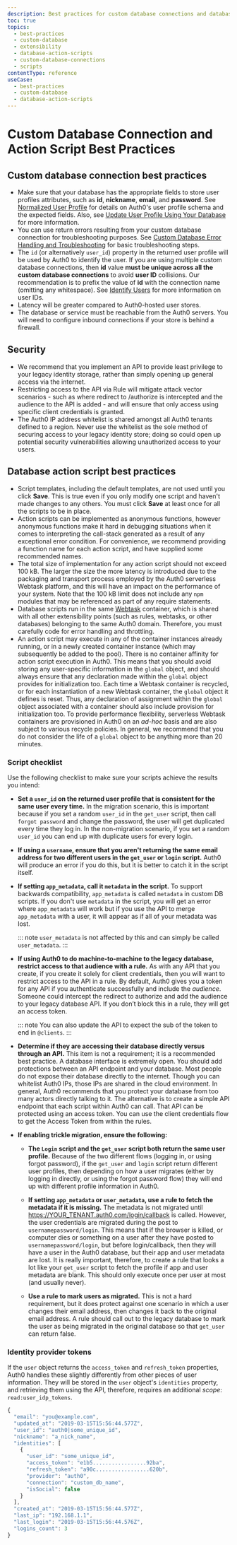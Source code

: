 ```yaml
---
description: Best practices for custom database connections and database actions scripts.
toc: true
topics:
  - best-practices
  - custom-database
  - extensibility
  - database-action-scripts
  - custom-database-connections
  - scripts
contentType: reference
useCase:
  - best-practices
  - custom-database
  - database-action-scripts
---
```

# Custom Database Connection and Action Script Best Practices

## Custom database connection best practices

* Make sure that your database has the appropriate fields to store user profiles attributes, such as **id**, **nickname**, **email**, and **password**. See [Normalized User Profile](/users/normalized) for details on Auth0's user profile schema and the expected fields. Also, see [Update User Profile Using Your Database](/users/guides/update-user-profiles-using-your-database) for more information.
* You can use return errors resulting from your custom database connection for troubleshooting purposes. See [Custom Database Error Handling and Troubleshooting](/connections/database/custom-db/error-handling) for  basic troubleshooting steps.
* The `id` (or alternatively `user_id`) property in the returned user profile will be used by Auth0 to identify the user. If you are using multiple custom database connections, then **id** value **must be unique across all the custom database connections** to avoid **user ID** collisions. Our recommendation is to prefix the value of **id** with the connection name (omitting any whitespace). See [Identify Users](/users/normalized/auth0/identify-users) for more information on user IDs.
* Latency will be greater compared to Auth0-hosted user stores.
* The database or service must be reachable from the Auth0 servers. You will need to configure inbound connections if your store is behind a firewall.

## Security

* We recommend that you implement an API to provide least privilege to your legacy identity storage, rather than simply opening up general access via the internet. 
* Restricting access to the API via Rule will mitigate attack vector scenarios - such as where redirect to /authorize is intercepted and the audience to the API is added - and will ensure that only access using specific client credentials is granted.
* The Auth0 IP address whitelist is shared amongst all Auth0 tenants defined to a region. Never use the whitelist as the sole method of securing access to your legacy identity store; doing so could open up potential security vulnerabilities allowing unauthorized access to your users. 

## Database action script best practices

* Script templates, including the default templates, are not used until you click **Save**. This is true even if you only modify one script and haven't made changes to any others. You must click **Save** at least once for all the scripts to be in place. 
* Action scripts can be implemented as anonymous functions, however anonymous functions make it hard in debugging situations when it comes to interpreting the call-stack generated as a result of any exceptional error condition. For convenience, we recommend providing a function name for each action script, and have supplied some recommended names.
* The total size of implementation for any action script should not exceed 100 kB. The larger the size the more latency is introduced due to the packaging and transport process employed by the Auth0 serverless Webtask platform, and this will have an impact on the performance of your system. Note that the 100 kB limit does not include any `npm` modules that may be referenced as part of any require statements. 
* Database scripts run in the same [Webtask](https://webtask.io) container, which is shared with all other extensibility points (such as rules, webtasks, or other databases) belonging to the same Auth0 domain. Therefore, you must carefully code for error handling and throttling.
* An action script may execute in any of the container instances already running, or in a newly created container instance (which may subsequently be added to the pool). There is no container affinity for action script execution in Auth0. This means that you should avoid storing any user-specific information in the `global` object, and should always ensure that any declaration made within the `global` object provides for initialization too. Each time a Webtask container is recycled, or for each instantiation of a new Webtask container, the `global` object it defines is reset. Thus, any declaration of assignment within the `global` object associated with a container should also include provision for initialization too. To provide performance flexibility, serverless Webtask containers are provisioned in Auth0 on an *ad-hoc* basis and are also subject to various recycle policies. In general, we recommend that you do not consider the life of a `global` object to be anything more than 20 minutes.

### Script checklist

Use the following checklist to make sure your scripts achieve the results you intend:

* **Set a `user_id` on the returned user profile that is consistent for the same user every time.**
   In the migration scenario, this is important because if you set a random `user_id` in the `get_user` script, then call `forgot password` and change the password, the user will get duplicated every time they log in.  In the non-migration scenario, if you set a random `user_id` you can end up with duplicate users for every login.

* **If using a `username`, ensure that you aren't returning the same email address for two different users in the `get_user` or `login` script.**
   Auth0 will produce an error if you do this, but it is better to catch it in the script itself. 

* **If setting `app_metadata`, call it `metadata` in the script.**
   To support backwards compatibility, `app_metadata` is called `metadata` in custom DB scripts. If you don't use `metadata` in the script, you will get an error where `app_metadata` will work but if you use the API to merge `app_metadata` with a user, it will appear as if all of your metadata was lost. 

   ::: note
   `user_metadata` is not affected by this and can simply be called `user_metadata`.
   :::

* **If using Auth0 to do machine-to-machine to the legacy database, restrict access to that audience with a rule.**
   As with any API that you create, if you create it solely for client credentials, then you will want to restrict access to the API in a rule. By default, Auth0 gives you a token for any API if you authenticate successfully and include the <dfn data-key="audience">audience</dfn>. Someone could intercept the redirect to authorize and add the audience to your legacy database API. If you don’t block this in a rule, they will get an access token.

   ::: note
   You can also update the API to expect the sub of the token to end in `@clients`.
   :::

* **Determine if they are accessing their database directly versus through an API.**
   This item is not a requirement; it is a recommended best practice. A database interface is extremely open. You should add protections between an API endpoint and your database. Most people do not expose their database directly to the internet. Though you can whitelist Auth0 IPs, those IPs are shared in the cloud environment. In general, Auth0 recommends that you protect your database from too many actors directly talking to it. The alternative is to create a simple API endpoint that each script within Auth0 can call. That API can be protected using an access token. You can use the client credentials flow to get the Access Token from within the rules. 

* **If enabling trickle migration, ensure the following:**

   * **The `Login` script and the `get_user` script both return the same user profile.**
      Because of the two different flows (logging in, or using forgot password), if the `get_user` and `login` script return different user profiles, then depending on how a user migrates (either by logging in directly, or using the forgot password flow) they will end up with different profile information in Auth0.

   * **If setting `app_metadata` or `user_metadata`, use a rule to fetch the metadata if it is missing.**
      The metadata is not migrated until https://YOUR_TENANT.auth0.com/login/callback is called. However, the user credentials are migrated during the post to `usernamepassword/login`. This means that if the browser is killed, or computer dies or something on a user after they have posted to `usernamepassword/login`, but before login/callback, then they will have a user in the Auth0 database, but their app and user metadata are lost. It is really important, therefore, to create a rule that looks a lot like your `get_user` script to fetch the profile if app and user metadata are blank. This should only execute once per user at most (and usually never).

   * **Use a rule to mark users as migrated.**
      This is not a hard requirement, but it does protect against one scenario in which a user changes their email address, then changes it back to the original email address. A rule should call out to the legacy database to mark the user as being migrated in the original database so that `get_user` can return false. 

### Identity provider tokens

If the `user` object returns the `access_token` and `refresh_token` properties, Auth0 handles these slightly differently from other pieces of user information. They will be stored in the `user` object's `identities` property, and retrieving them using the API, therefore, requires an additional <dfn data-key="scope">scope</dfn>: `read:user_idp_tokens`.

```js
{
  "email": "you@example.com",
  "updated_at": "2019-03-15T15:56:44.577Z",
  "user_id": "auth0|some_unique_id",
  "nickname": "a_nick_name",
  "identities": [
    {
      "user_id": "some_unique_id",
      "access_token": "e1b5.................92ba",
      "refresh_token": "a90c.................620b",
      "provider": "auth0",
      "connection": "custom_db_name",
      "isSocial": false
    }
  ],
  "created_at": "2019-03-15T15:56:44.577Z",
  "last_ip": "192.168.1.1",
  "last_login": "2019-03-15T15:56:44.576Z",
  "logins_count": 3
}
```
